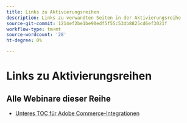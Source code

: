 ```yaml
---
title: Links zu Aktivierungsreihen
description: Links zu verwandten Seiten in der Aktivierungsreihe
source-git-commit: 1214ef2be1be90edf5f55c53db8825cd6ef3021f
workflow-type: tm+mt
source-wordcount: '28'
ht-degree: 0%

---
```


# Links zu Aktivierungsreihen

## Alle Webinare dieser Reihe

* [Unteres TOC für Adobe Commerce-Integrationen](../enablement-series/lower-total-cost-of-owership-commerce-integrations.md)

